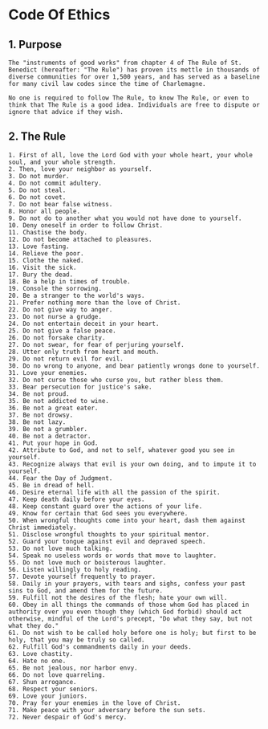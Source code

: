 # Code Of Ethics

## 1. Purpose

    The "instruments of good works" from chapter 4 of The Rule of St. Benedict (hereafter: "The Rule") has proven its mettle in thousands of diverse communities for over 1,500 years, and has served as a baseline for many civil law codes since the time of Charlemagne.

    No one is required to follow The Rule, to know The Rule, or even to think that The Rule is a good idea. Individuals are free to dispute or ignore that advice if they wish.

## 2. The Rule

    1. First of all, love the Lord God with your whole heart, your whole soul, and your whole strength.
    2. Then, love your neighbor as yourself.
    3. Do not murder.
    4. Do not commit adultery.
    5. Do not steal.
    6. Do not covet.
    7. Do not bear false witness.
    8. Honor all people.
    9. Do not do to another what you would not have done to yourself.
    10. Deny oneself in order to follow Christ.
    11. Chastise the body.
    12. Do not become attached to pleasures.
    13. Love fasting.
    14. Relieve the poor.
    15. Clothe the naked.
    16. Visit the sick.
    17. Bury the dead.
    18. Be a help in times of trouble.
    19. Console the sorrowing.
    20. Be a stranger to the world's ways.
    21. Prefer nothing more than the love of Christ.
    22. Do not give way to anger.
    23. Do not nurse a grudge.
    24. Do not entertain deceit in your heart.
    25. Do not give a false peace.
    26. Do not forsake charity.
    27. Do not swear, for fear of perjuring yourself.
    28. Utter only truth from heart and mouth.
    29. Do not return evil for evil.
    30. Do no wrong to anyone, and bear patiently wrongs done to yourself.
    31. Love your enemies.
    32. Do not curse those who curse you, but rather bless them.
    33. Bear persecution for justice's sake.
    34. Be not proud.
    35. Be not addicted to wine.
    36. Be not a great eater.
    37. Be not drowsy.
    38. Be not lazy.
    39. Be not a grumbler.
    40. Be not a detractor.
    41. Put your hope in God.
    42. Attribute to God, and not to self, whatever good you see in yourself.
    43. Recognize always that evil is your own doing, and to impute it to yourself.
    44. Fear the Day of Judgment.
    45. Be in dread of hell.
    46. Desire eternal life with all the passion of the spirit.
    47. Keep death daily before your eyes.
    48. Keep constant guard over the actions of your life.
    49. Know for certain that God sees you everywhere.
    50. When wrongful thoughts come into your heart, dash them against Christ immediately.
    51. Disclose wrongful thoughts to your spiritual mentor.
    52. Guard your tongue against evil and depraved speech.
    53. Do not love much talking.
    54. Speak no useless words or words that move to laughter.
    55. Do not love much or boisterous laughter.
    56. Listen willingly to holy reading.
    57. Devote yourself frequently to prayer.
    58. Daily in your prayers, with tears and sighs, confess your past sins to God, and amend them for the future.
    59. Fulfill not the desires of the flesh; hate your own will.
    60. Obey in all things the commands of those whom God has placed in authority over you even though they (which God forbid) should act otherwise, mindful of the Lord's precept, "Do what they say, but not what they do."
    61. Do not wish to be called holy before one is holy; but first to be holy, that you may be truly so called.
    62. Fulfill God's commandments daily in your deeds.
    63. Love chastity.
    64. Hate no one.
    65. Be not jealous, nor harbor envy.
    66. Do not love quarreling.
    67. Shun arrogance.
    68. Respect your seniors.
    69. Love your juniors.
    70. Pray for your enemies in the love of Christ.
    71. Make peace with your adversary before the sun sets.
    72. Never despair of God's mercy.
